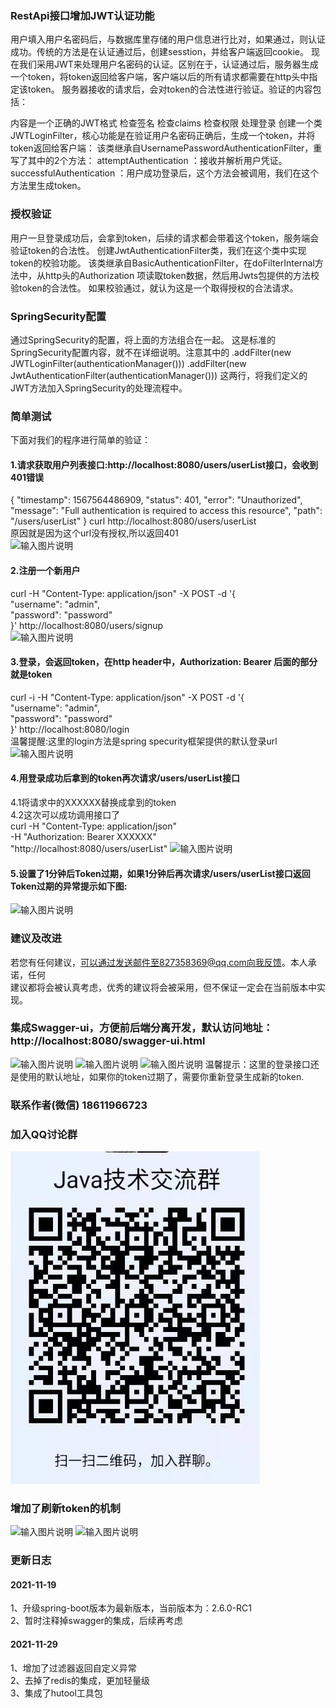 ### RestApi接口增加JWT认证功能

用户填入用户名密码后，与数据库里存储的用户信息进行比对，如果通过，则认证成功。传统的方法是在认证通过后，创建sesstion，并给客户端返回cookie。
现在我们采用JWT来处理用户名密码的认证。区别在于，认证通过后，服务器生成一个token，将token返回给客户端，客户端以后的所有请求都需要在http头中指定该token。
服务器接收的请求后，会对token的合法性进行验证。验证的内容包括：

内容是一个正确的JWT格式
检查签名
检查claims
检查权限
处理登录
创建一个类JWTLoginFilter，核心功能是在验证用户名密码正确后，生成一个token，并将token返回给客户端：
该类继承自UsernamePasswordAuthenticationFilter，重写了其中的2个方法：
attemptAuthentication ：接收并解析用户凭证。
successfulAuthentication ：用户成功登录后，这个方法会被调用，我们在这个方法里生成token。

### 授权验证

用户一旦登录成功后，会拿到token，后续的请求都会带着这个token，服务端会验证token的合法性。
创建JwtAuthenticationFilter类，我们在这个类中实现token的校验功能。
该类继承自BasicAuthenticationFilter，在doFilterInternal方法中，从http头的Authorization 项读取token数据，然后用Jwts包提供的方法校验token的合法性。
如果校验通过，就认为这是一个取得授权的合法请求。

### SpringSecurity配置

通过SpringSecurity的配置，将上面的方法组合在一起。
这是标准的SpringSecurity配置内容，就不在详细说明。注意其中的
.addFilter(new JWTLoginFilter(authenticationManager()))
.addFilter(new JwtAuthenticationFilter(authenticationManager()))
这两行，将我们定义的JWT方法加入SpringSecurity的处理流程中。

### 简单测试

下面对我们的程序进行简单的验证：<br/>
#### 1.请求获取用户列表接口:http://localhost:8080/users/userList接口，会收到401错误<br/>
{
    "timestamp": 1567564486909,
    "status": 401,
    "error": "Unauthorized",
    "message": "Full authentication is required to access this resource",
    "path": "/users/userList"
}
curl http://localhost:8080/users/userList<br/>
原因就是因为这个url没有授权,所以返回401<br/>
![输入图片说明](https://gitee.com/uploads/images/2018/0211/154022_8d9806ae_130820.png "jwt-1.png")

#### 2.注册一个新用户<br/>
curl -H "Content-Type: application/json" -X POST -d '{<br/>
    "username": "admin",<br/>
    "password": "password"<br/>
}' http://localhost:8080/users/signup<br/>
![输入图片说明](https://gitee.com/uploads/images/2018/0211/154042_74fb2aa6_130820.png "jwt-2.png")

#### 3.登录，会返回token，在http header中，Authorization: Bearer 后面的部分就是token<br/>
curl -i -H "Content-Type: application/json" -X POST -d '{<br/>
    "username": "admin",<br/>
    "password": "password"<br/>
}' http://localhost:8080/login<br/>
温馨提醒:这里的login方法是spring specurity框架提供的默认登录url
![输入图片说明](https://gitee.com/uploads/images/2018/0211/154308_9576ce90_130820.png "jwt-3.png")

#### 4.用登录成功后拿到的token再次请求/users/userList接口<br/>
 4.1将请求中的XXXXXX替换成拿到的token<br/>
 4.2这次可以成功调用接口了<br/>
curl -H "Content-Type: application/json"<br/>
-H "Authorization: Bearer XXXXXX"<br/>
"http://localhost:8080/users/userList"
![输入图片说明](https://gitee.com/uploads/images/2018/0211/154315_241cd6b2_130820.png "jwt-4.png")

#### 5.设置了1分钟后Token过期，如果1分钟后再次请求/users/userList接口返回Token过期的异常提示如下图:<br/>
![输入图片说明](https://gitee.com/uploads/images/2018/0411/231525_74189dfe_130820.png "Token过期.png")

### 建议及改进 <br/>
若您有任何建议，可以通过发送邮件至827358369@qq.com向我反馈。本人承诺，任何<br/>
建议都将会被认真考虑，优秀的建议将会被采用，但不保证一定会在当前版本中实现。<br/>

### 集成Swagger-ui，方便前后端分离开发，默认访问地址：http://localhost:8080/swagger-ui.html <br/>

![输入图片说明](https://gitee.com/uploads/images/2018/0606/144813_c5dfeec8_130820.png "1.png")
![输入图片说明](https://gitee.com/uploads/images/2018/0606/144822_b3698637_130820.png "22.png")
![输入图片说明](https://gitee.com/uploads/images/2018/0606/144830_d28eda7f_130820.png "2.png")
温馨提示：这里的登录接口还是使用的默认地址，如果你的token过期了，需要你重新登录生成新的token.<br/>

### 联系作者(微信) 18611966723 <br/>

### 加入QQ讨论群 <br/>
![输入图片说明](sql/image.png)


### 增加了刷新token的机制
![输入图片说明](https://images.gitee.com/uploads/images/2020/0709/141509_1d94c9cf_130820.png "001.png")
![输入图片说明](https://images.gitee.com/uploads/images/2020/0709/141544_94794671_130820.png "002.png")

### 更新日志
#### 2021-11-19
1、升级spring-boot版本为最新版本，当前版本为：2.6.0-RC1  <br/>
2、暂时注释掉swagger的集成，后续再考虑
#### 2021-11-29
1、增加了过滤器返回自定义异常 <br/>
2、去掉了redis的集成，更加轻量级 <br/>
3、集成了hutool工具包




